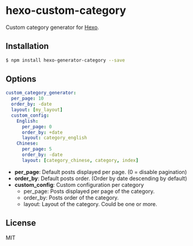 # hexo-custom-category

Custom category generator for [Hexo].

## Installation

``` bash
$ npm install hexo-generator-category --save
```

## Options

``` yaml
custom_category_generator:
  per_page: 10
  order_by: -date
  layout: [my_layout]
  custom_config:
    English: 
      per_page: 0
      order_by: +date
      layout: category_english
    Chinese:
      per_page: 5
      order_by: -date
      layout: [category_chinese, category, index]
```

- **per_page**: Default posts displayed per page. (0 = disable pagination)
- **order_by**: Default posts order. (Order by date descending by default)
- **custom_config**: Custom configuration per category
  - per_page: Posts displayed per page of the category.
  - order_by: Posts order of the category.
  - layout: Layout of the category. Could be one or more.

## License

MIT

[Hexo]: http://hexo.io/
